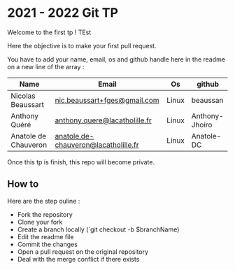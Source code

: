 # 2021 - 2022 Git TP

Welcome to the first tp ! TEst

Here the objective is to make your first pull request.

You have to add your name, email, os and github handle here in the readme on a new line of the array :

| Name                 | Email                                | Os    | github         |
| -------------------- | ------------------------------------ | ----- | -------------- |
| Nicolas Beaussart    | nic.beaussart+fges@gmail.com         | Linux | beaussan       |
| Anthony Quéré        | anthony.quere@lacatholille.fr        | Linux | Anthony-Jhoiro |
| Anatole de Chauveron | anatole.de-chauveron@lacatholille.fr | Linux | Anatole-DC     |

Once this tp is finish, this repo will become private.

## How to

Here are the step ouline :

- Fork the repository
- Clone your fork
- Create a branch locally (`git checkout -b $branchName)
- Edit the readme file
- Commit the changes
- Open a pull request on the original repository
- Deal with the merge conflict if there exists

